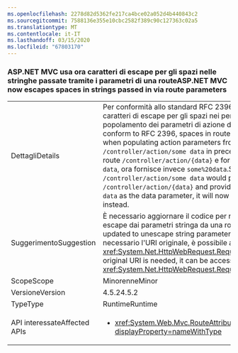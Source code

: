 ```yaml
---
ms.openlocfilehash: 2278d82d5362fe217ca4bce02a052d4b440843c2
ms.sourcegitcommit: 7588136e355e10cbc2582f389c90c127363c02a5
ms.translationtype: MT
ms.contentlocale: it-IT
ms.lasthandoff: 03/15/2020
ms.locfileid: "67803170"
---
```

### <a name="aspnet-mvc-now-escapes-spaces-in-strings-passed-in-via-route-parameters"></a><span data-ttu-id="6504d-101">ASP.NET MVC usa ora caratteri di escape per gli spazi nelle stringhe passate tramite i parametri di una route</span><span class="sxs-lookup"><span data-stu-id="6504d-101">ASP.NET MVC now escapes spaces in strings passed in via route parameters</span></span>

|   |   |
|---|---|
|<span data-ttu-id="6504d-102">Dettagli</span><span class="sxs-lookup"><span data-stu-id="6504d-102">Details</span></span>|<span data-ttu-id="6504d-103">Per conformità allo standard RFC 2396, vengono ora usati caratteri di escape per gli spazi nei percorsi di route durante il popolamento dei parametri di azione da una route.</span><span class="sxs-lookup"><span data-stu-id="6504d-103">In order to conform to RFC 2396, spaces in route paths are now escaped when populating action parameters from a route.</span></span> <span data-ttu-id="6504d-104">Pertanto, mentre <code>/controller/action/some data</code> in precedenza corrispondeva alla route <code>/controller/action/{data}</code> e forniva il parametro dati <code>some data</code>, ora fornisce invece <code>some%20data</code>.</span><span class="sxs-lookup"><span data-stu-id="6504d-104">So, whereas  <code>/controller/action/some data</code> would previously match the route <code>/controller/action/{data}</code> and provide <code>some data</code> as the data parameter, it will now provide <code>some%20data</code> instead.</span></span>|
|<span data-ttu-id="6504d-105">Suggerimento</span><span class="sxs-lookup"><span data-stu-id="6504d-105">Suggestion</span></span>|<span data-ttu-id="6504d-106">È necessario aggiornare il codice per rimuovere i caratteri di escape dai parametri stringa da una route.</span><span class="sxs-lookup"><span data-stu-id="6504d-106">Code should be updated to unescape string parameters from a route.</span></span> <span data-ttu-id="6504d-107">Se è necessario l'URI originale, è possibile accedervi con l'API <xref:System.Net.HttpWebRequest.RequestUri>.OriginalString.</span><span class="sxs-lookup"><span data-stu-id="6504d-107">If the original URI is needed, it can be accessed with the <xref:System.Net.HttpWebRequest.RequestUri>.OriginalString API.</span></span>|
|<span data-ttu-id="6504d-108">Scope</span><span class="sxs-lookup"><span data-stu-id="6504d-108">Scope</span></span>|<span data-ttu-id="6504d-109">Minorenne</span><span class="sxs-lookup"><span data-stu-id="6504d-109">Minor</span></span>|
|<span data-ttu-id="6504d-110">Versione</span><span class="sxs-lookup"><span data-stu-id="6504d-110">Version</span></span>|<span data-ttu-id="6504d-111">4.5.2</span><span class="sxs-lookup"><span data-stu-id="6504d-111">4.5.2</span></span>|
|<span data-ttu-id="6504d-112">Type</span><span class="sxs-lookup"><span data-stu-id="6504d-112">Type</span></span>|<span data-ttu-id="6504d-113">Runtime</span><span class="sxs-lookup"><span data-stu-id="6504d-113">Runtime</span></span>|
|<span data-ttu-id="6504d-114">API interessate</span><span class="sxs-lookup"><span data-stu-id="6504d-114">Affected APIs</span></span>|<ul><li><xref:System.Web.Mvc.RouteAttribute.%23ctor(System.String)?displayProperty=nameWithType></li></ul>|
